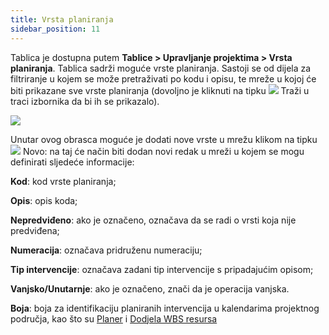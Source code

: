 ```yaml
---
title: Vrsta planiranja
sidebar_position: 11
---
```


Tablica je dostupna putem **Tablice > Upravljanje projektima > Vrsta planiranja**.
Tablica sadrži moguće vrste planiranja. Sastoji se od dijela za filtriranje u kojem se može pretraživati po kodu i opisu, te mreže u kojoj će biti prikazane sve vrste planiranja (dovoljno je kliknuti na tipku ![](/img/neutral/common/search.png) Traži u traci izbornika da bi ih se prikazalo).  

![](/img/it-it/configurations/tables/projects/planned-type.png)

Unutar ovog obrasca moguće je dodati nove vrste u mrežu klikom na tipku ![](/img/neutral/common/new.png) Novo: na taj će način biti dodan novi redak u mreži u kojem se mogu definirati sljedeće informacije:  

**Kod**: kod vrste planiranja;  

**Opis**: opis koda;

**Nepredviđeno**: ako je označeno, označava da se radi o vrsti koja nije predviđena;  

**Numeracija**: označava pridruženu numeraciju;  

**Tip intervencije**: označava zadani tip intervencije s pripadajućim opisom;  

**Vanjsko/Unutarnje**: ako je označeno, znači da je operacija vanjska. 

**Boja**: boja za identifikaciju planiranih intervencija u kalendarima projektnog područja, kao što su [Planer](/docs/project-management/planned-interventions/planner) i [Dodjela WBS resursa](/docs/project-management/planned-interventions/wbs-resource-assignation)
